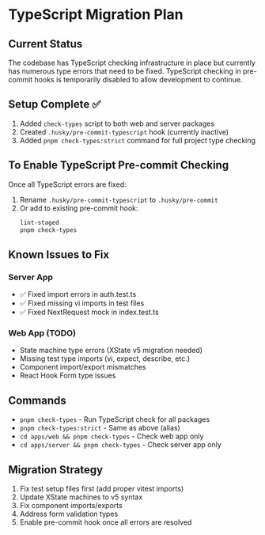 # TypeScript Migration Plan

## Current Status

The codebase has TypeScript checking infrastructure in place but currently has numerous type errors that need to be fixed. TypeScript checking in pre-commit hooks is temporarily disabled to allow development to continue.

## Setup Complete ✅

1. Added `check-types` script to both web and server packages
2. Created `.husky/pre-commit-typescript` hook (currently inactive)
3. Added `pnpm check-types:strict` command for full project type checking

## To Enable TypeScript Pre-commit Checking

Once all TypeScript errors are fixed:

1. Rename `.husky/pre-commit-typescript` to `.husky/pre-commit`
2. Or add to existing pre-commit hook:
   ```bash
   lint-staged
   pnpm check-types
   ```

## Known Issues to Fix

### Server App
- ✅ Fixed import errors in auth.test.ts
- ✅ Fixed missing vi imports in test files
- ✅ Fixed NextRequest mock in index.test.ts

### Web App (TODO)
- State machine type errors (XState v5 migration needed)
- Missing test type imports (vi, expect, describe, etc.)
- Component import/export mismatches
- React Hook Form type issues

## Commands

- `pnpm check-types` - Run TypeScript check for all packages
- `pnpm check-types:strict` - Same as above (alias)
- `cd apps/web && pnpm check-types` - Check web app only
- `cd apps/server && pnpm check-types` - Check server app only

## Migration Strategy

1. Fix test setup files first (add proper vitest imports)
2. Update XState machines to v5 syntax
3. Fix component imports/exports
4. Address form validation types
5. Enable pre-commit hook once all errors are resolved